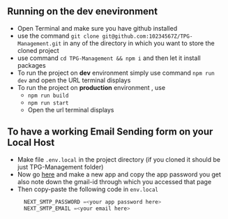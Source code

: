 ## Running on the dev enevironment
- Open Terminal and make sure you have github installed
- use the command ```git clone git@github.com:10234567Z/TPG-Management.git``` in any of the directory in which you want to store the cloned project
- use command ```cd TPG-Management && npm i``` and then let it install packages
- To run the project on **dev** environment simply use command ```npm run dev``` and open the URL terminal displays
- To run the project on **production** environment , use
   - ```npm run build```
   - ```npm run start```
   - Open the url terminal displays

## To have a working Email Sending form on your Local Host
- Make file ```.env.local``` in the project directory (if you cloned it should be just TPG-Management folder)
- Now go [here](https://myaccount.google.com/apppasswords) and make a new app and copy the app password you get also note down the gmail-id through which you accessed that page
- Then copy-paste the following code in ```env.local```  
  ```js
    NEXT_SMTP_PASSWORD =<your app password here>
    NEXT_SMTP_EMAIL =<your email here>
  ```
